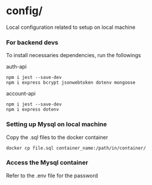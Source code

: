 # config/

Local configuration related to setup on local machine

### For backend devs

To install necessaries dependencies, run the followings

auth-api

```
npm i jest --save-dev
npm i express bcrypt jsonwebtoken dotenv mongoose
```

account-api

```
npm i jest --save-dev
npm i express dotenv
```

### Setting up Mysql on local machine

Copy the .sql files to the docker container

```
docker cp file.sql container_name:/path/in/container/
```

### Access the Mysql container

Refer to the .env file for the password
